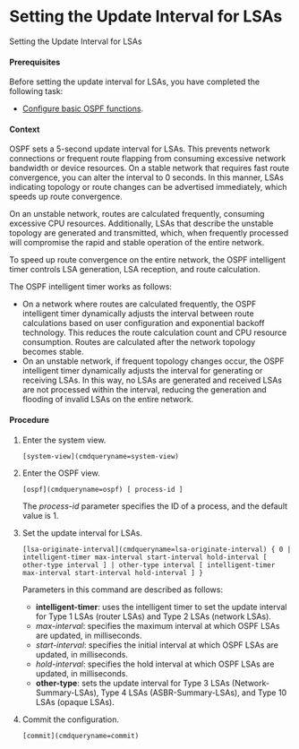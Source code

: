 Setting the Update Interval for LSAs
====================================

Setting the Update Interval for LSAs

#### Prerequisites

Before setting the update interval for LSAs, you have completed the following task:

* [Configure basic OSPF functions](vrp_ospf_cfg_0010.html).

#### Context

OSPF sets a 5-second update interval for LSAs. This prevents network connections or frequent route flapping from consuming excessive network bandwidth or device resources. On a stable network that requires fast route convergence, you can alter the interval to 0 seconds. In this manner, LSAs indicating topology or route changes can be advertised immediately, which speeds up route convergence.

On an unstable network, routes are calculated frequently, consuming excessive CPU resources. Additionally, LSAs that describe the unstable topology are generated and transmitted, which, when frequently processed will compromise the rapid and stable operation of the entire network.

To speed up route convergence on the entire network, the OSPF intelligent timer controls LSA generation, LSA reception, and route calculation.

The OSPF intelligent timer works as follows:

* On a network where routes are calculated frequently, the OSPF intelligent timer dynamically adjusts the interval between route calculations based on user configuration and exponential backoff technology. This reduces the route calculation count and CPU resource consumption. Routes are calculated after the network topology becomes stable.
* On an unstable network, if frequent topology changes occur, the OSPF intelligent timer dynamically adjusts the interval for generating or receiving LSAs. In this way, no LSAs are generated and received LSAs are not processed within the interval, reducing the generation and flooding of invalid LSAs on the entire network.

#### Procedure

1. Enter the system view.
   
   
   ```
   [system-view](cmdqueryname=system-view)
   ```
2. Enter the OSPF view.
   
   
   ```
   [ospf](cmdqueryname=ospf) [ process-id ]
   ```
   
   The *process-id* parameter specifies the ID of a process, and the default value is 1.
3. Set the update interval for LSAs.
   
   
   ```
   [lsa-originate-interval](cmdqueryname=lsa-originate-interval) { 0 | intelligent-timer max-interval start-interval hold-interval [ other-type interval ] | other-type interval [ intelligent-timer max-interval start-interval hold-interval ] }
   ```
   
   Parameters in this command are described as follows:
   
   * **intelligent-timer**: uses the intelligent timer to set the update interval for Type 1 LSAs (router LSAs) and Type 2 LSAs (network LSAs).
   * *max-interval*: specifies the maximum interval at which OSPF LSAs are updated, in milliseconds.
   * *start-interval*: specifies the initial interval at which OSPF LSAs are updated, in milliseconds.
   * *hold-interval*: specifies the hold interval at which OSPF LSAs are updated, in milliseconds.
   * **other-type**: sets the update interval for Type 3 LSAs (Network-Summary-LSAs), Type 4 LSAs (ASBR-Summary-LSAs), and Type 10 LSAs (opaque LSAs).
4. Commit the configuration.
   
   
   ```
   [commit](cmdqueryname=commit)
   ```